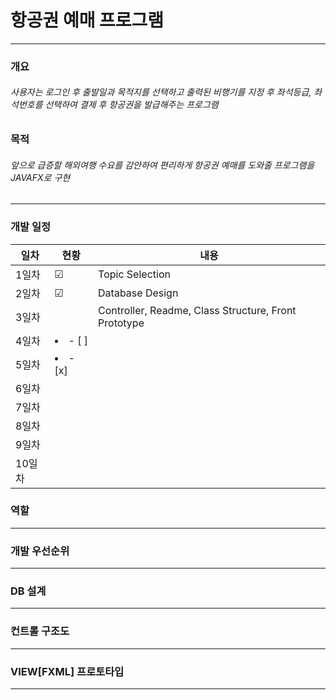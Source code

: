 # 항공권 예매 프로그램
* * *
### 개요
<h6>사용자는 로그인 후 출발일과 목적지를 선택하고 출력된 비행기를 지정 후 좌석등급, 좌석번호를 선택하여 결제 후 항공권을 발급해주는 프로그램</h6>

### 목적
<h6>앞으로 급증할 해외여행 수요를 감안하여 편리하게 항공권 예매를 도와줄 프로그램을 JAVAFX로 구현</h6>

* * *
### 개발 일정

| 일차 | 현황 | 내용 |
| ------ | ----------------------------- | ---------------- |
| 1일차 | ☑ | Topic Selection
| 2일차 | ☑ | Database Design
| 3일차 |  | Controller, Readme, Class Structure, Front Prototype
| 4일차 |<li>- [ ] </li>| 
| 5일차 |<li>- [x] </li>|  
| 6일차 |  |  
| 7일차 |  |  
| 8일차 |  |  
| 9일차 |  |  |
| 10일차|  |  | 

### 역할

***

### 개발 우선순위

***

### DB 설계

***

### 컨트롤 구조도

***

### VIEW[FXML] 프로토타입

***

